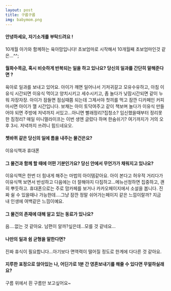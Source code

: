 ```yaml
---
layout: post
title: 구름구름
img: babymom.png 
---
```



#### 안녕하세요, 자기소개를 부탁드려요 !

10개월 아가와 함께하는 육아맘입니다! 초보엄마로 시작해서 10개월째 초보엄마인것 같은...^^;

#### 월화수목금, 혹시 비슷하게 반복되는 일을 하고 있나요? 당신의 일과를 간단히 말해준다면 ?

육아로 일과를 보내고 있어요. 아이가 깨면 일어나서 기저귀갈고 모유수유하고, 아침 이유식 시간되면 이유식 먹이고 양치시키고 세수시키고, 좀 놀다가 낮잠시간되면 같이 누워 자장자장. 아이가 잠들면 점심때쯤 되는데 그제서야 첫끼를 먹고 잠깐 디카페인 커피마시면 아이가 깰 시간입니다. 보채는 아이 토닥여주고 같이 책보며 놀다가 이유식 만들어야 되면 주방에 저녁까지 서있고...아니면 빨래정리?집청소? 임신했을때부터 정리못한 짐정리? 매일 미니멀라이프는 이번 생엔 글렀다 하며 한숨쉬기? 여기까지가 거의 오후 3시. 저녁까지 쓰려니 힘드네요오.

#### 쳇바퀴 같은 당신의 일에 틈을 내주는 물건은요?

이유식책과 휴대폰

#### 그 물건과 함께 할 때에 어떤 기분인가요? 당신 안에서 무언가가 채워지고 있나요?

이유식책은 한번 더 힘내게 해주는 마법의 아이템같아요. 아이 본다고 허우적 거리다가 이유식책 보면서 반성하고 다음에는 더 잘해야지 다짐하고...메뉴선정하면 집중하고, 괜히 뿌듯하고.
휴대폰으로는 주로 맘카페를 보거나 카카오페이지에서 소설을 봅니다. 진짜 쉴 수 있을때나 가능한데....그냥 잠깐 정말 쉬어가는페이지 같은 느낌이랄까? 지금 내 인생에 여백같은 느낌이예요.

#### 그 물건의 존재에 대해 알고 있는 동료가 있나요?

음....없는 것 같아요.  남편이 알까?싶은데...모를 것 같네요...

#### 나만의 일과 쉼 균형을 말한다면?

진짜 휴식이 필요합니다...아기보다 면역력이 떨어질  정도로 한계에 다다른 것 같아요.

#### 지루한 표정으로 앉아있는 나, 어딘가로 1분 간 영혼보내기를 해줄 수 있다면 무얼하실래요?

구름 위에서 흰 구름만 보고싶어요~
